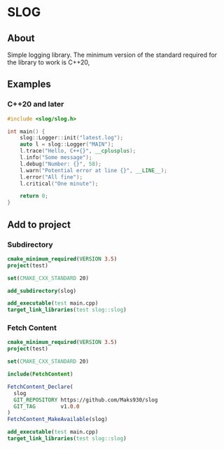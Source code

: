 # SLOG 

## About
Simple logging library. 
The minimum version of the standard required for the library to work is C++20,

## Examples

### C++20 and later
```c++
#include <slog/slog.h>

int main() {
    slog::Logger::init("latest.log");
    auto l = slog::Logger("MAIN");
    l.trace("Hello, C++{}", __cplusplus);
    l.info("Some message");
    l.debug("Number: {}", 58);
    l.warn("Potential error at line {}", __LINE__);
    l.error("All fine");
    l.critical("One minute");

    return 0;
}
```

## Add to project

### Subdirectory
```CMake
cmake_minimum_required(VERSION 3.5)
project(test)

set(CMAKE_CXX_STANDARD 20)

add_subdirectory(slog)

add_executable(test main.cpp)
target_link_libraries(test slog::slog)
```

### Fetch Content
```CMake
cmake_minimum_required(VERSION 3.5)
project(test)

set(CMAKE_CXX_STANDARD 20)

include(FetchContent)

FetchContent_Declare(
  slog
  GIT_REPOSITORY https://github.com/Maks930/slog
  GIT_TAG        v1.0.0
)
FetchContent_MakeAvailable(slog)

add_executable(test main.cpp)
target_link_libraries(test slog::slog)
```
